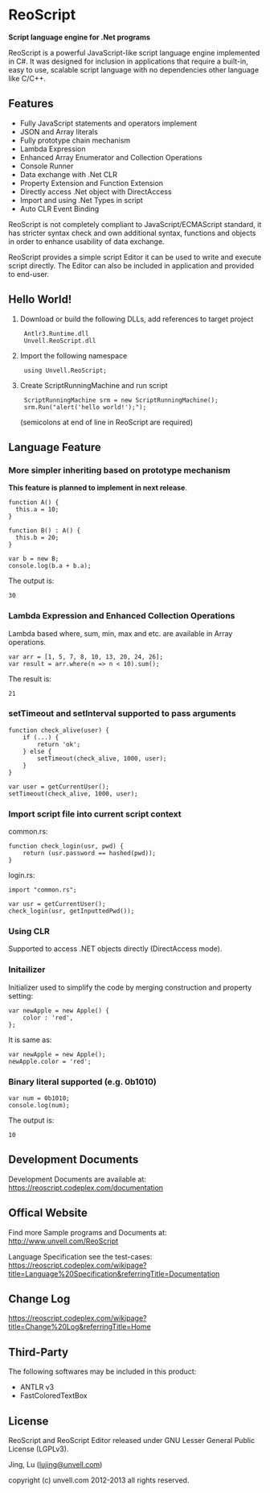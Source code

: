ReoScript
=========
**Script language engine for .Net programs**

ReoScript is a powerful JavaScript-like script language engine implemented in C#. It was designed for inclusion in applications that require a built-in, easy to use, scalable script language with no dependencies other language like C/C++.

## Features

- Fully JavaScript statements and operators implement
- JSON and Array literals
- Fully prototype chain mechanism
- Lambda Expression
- Enhanced Array Enumerator and Collection Operations
- Console Runner
- Data exchange with .Net CLR
- Property Extension and Function Extension
- Directly access .Net object with DirectAccess
- Import and using .Net Types in script
- Auto CLR Event Binding

ReoScript is not completely compliant to JavaScript/ECMAScript standard, it has stricter syntax check and own additional syntax, functions and objects in order to enhance usability of data exchange. 

ReoScript provides a simple script Editor it can be used to write and execute script directly. The Editor can also be included in application and provided to end-user.

## Hello World!

1. Download or build the following DLLs, add references to target project

        Antlr3.Runtime.dll
        Unvell.ReoScript.dll

2. Import the following namespace
    
        using Unvell.ReoScript;

3. Create ScriptRunningMachine and run script
    
        ScriptRunningMachine srm = new ScriptRunningMachine();
        srm.Run("alert('hello world!');");

    (semicolons at end of line in ReoScript are required)


## Language Feature

### More simpler inheriting based on prototype mechanism 

**This feature is planned to implement in next release**.

    function A() {
      this.a = 10;
    }

    function B() : A() {
      this.b = 20;
    }

    var b = new B;
    console.log(b.a + b.a);

The output is:
   
    30

### Lambda Expression and Enhanced Collection Operations

Lambda based where, sum, min, max and etc. are available in Array operations.

    var arr = [1, 5, 7, 8, 10, 13, 20, 24, 26];
    var result = arr.where(n => n < 10).sum();

The result is:

    21

### setTimeout and setInterval supported to pass arguments

    function check_alive(user) {
        if (...) {
            return 'ok';
        } else {
            setTimeout(check_alive, 1000, user);
        }
    }

    var user = getCurrentUser();
    setTimeout(check_alive, 1000, user);

### Import script file into current script context

common.rs:

    function check_login(usr, pwd) {
        return (usr.password == hashed(pwd));
    }

login.rs:

    import "common.rs";

    var usr = getCurrentUser();
    check_login(usr, getInputtedPwd());

### Using CLR

Supported to access .NET objects directly (DirectAccess mode).

### Initailizer

Initializer used to simplify the code by merging construction and property setting:

    var newApple = new Apple() {
        color : 'red',
    };
        
It is same as:

    var newApple = new Apple();
    newApple.color = 'red';

### Binary literal supported (e.g. 0b1010)

    var num = 0b1010;
    console.log(num);

The output is:

    10

## Development Documents

   Development Documents are available at:
   https://reoscript.codeplex.com/documentation

## Offical Website

   Find more Sample programs and Documents at:
   http://www.unvell.com/ReoScript

   Language Specification see the test-cases:
   https://reoscript.codeplex.com/wikipage?title=Language%20Specification&referringTitle=Documentation
   
## Change Log

   https://reoscript.codeplex.com/wikipage?title=Change%20Log&referringTitle=Home
   
## Third-Party

The following softwares may be included in this product:

- ANTLR v3
- FastColoredTextBox

## License

ReoScript and ReoScript Editor released under GNU Lesser General Public License (LGPLv3).

Jing, Lu (lujing@unvell.com)

copyright (c) unvell.com 2012-2013 all rights reserved.
